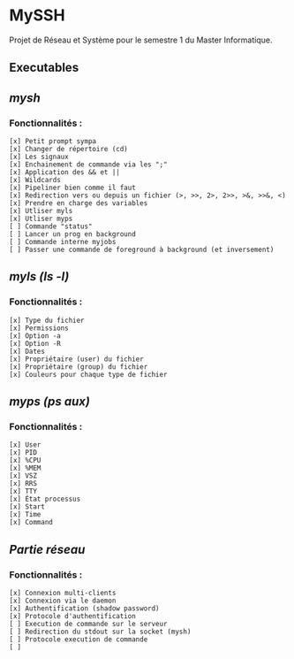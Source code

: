 # MySSH
Projet de Réseau et Système pour le semestre 1 du Master Informatique.

## Executables
## *mysh*  
### Fonctionnalités :
    [x] Petit prompt sympa
    [x] Changer de répertoire (cd)  
    [x] Les signaux  
    [x] Enchainement de commande via les ";"  
    [x] Application des && et ||  
    [x] Wildcards  
    [x] Pipeliner bien comme il faut  
    [x] Redirection vers ou depuis un fichier (>, >>, 2>, 2>>, >&, >>&, <)  
    [x] Prendre en charge des variables   
    [x] Utliser myls  
    [x] Utliser myps  
    [ ] Commande "status" 
    [ ] Lancer un prog en background  
    [ ] Commande interne myjobs  
    [ ] Passer une commande de foreground à background (et inversement)  


## *myls (ls -l)*
### Fonctionnalités :
    [x] Type du fichier  
    [x] Permissions  
    [x] Option -a  
    [x] Option -R  
    [x] Dates  
    [x] Propriétaire (user) du fichier  
    [x] Propriétaire (group) du fichier   
    [x] Couleurs pour chaque type de fichier  

## *myps (ps aux)*
### Fonctionnalités :
    [x] User  
    [x] PID  
    [x] %CPU  
    [x] %MEM  
    [x] VSZ  
    [x] RRS  
    [x] TTY  
    [x] État processus  
    [x] Start  
    [x] Time  
    [x] Command  

## *Partie réseau*
### Fonctionnalités :
    [x] Connexion multi-clients  
    [x] Connexion via le daemon  
    [x] Authentification (shadow password)  
    [x] Protocole d'authentification  
    [ ] Execution de commande sur le serveur
    [ ] Redirection du stdout sur la socket (mysh)
    [ ] Protocole execution de commande
    [ ]